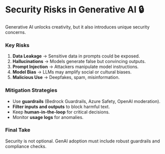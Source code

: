# Security Risks in Generative AI 🔒

Generative AI unlocks creativity, but it also introduces unique security concerns.

### Key Risks
1. **Data Leakage** → Sensitive data in prompts could be exposed.
2. **Hallucinations** → Models generate false but convincing outputs.
3. **Prompt Injection** → Attackers manipulate model instructions.
4. **Model Bias** → LLMs may amplify social or cultural biases.
5. **Malicious Use** → Deepfakes, spam, misinformation.

### Mitigation Strategies
- Use **guardrails** (Bedrock Guardrails, Azure Safety, OpenAI moderation).
- **Filter inputs and outputs** to block harmful text.
- Keep **human-in-the-loop** for critical decisions.
- Monitor **usage logs** for anomalies.

### Final Take
Security is not optional. GenAI adoption must include robust guardrails and compliance checks.
